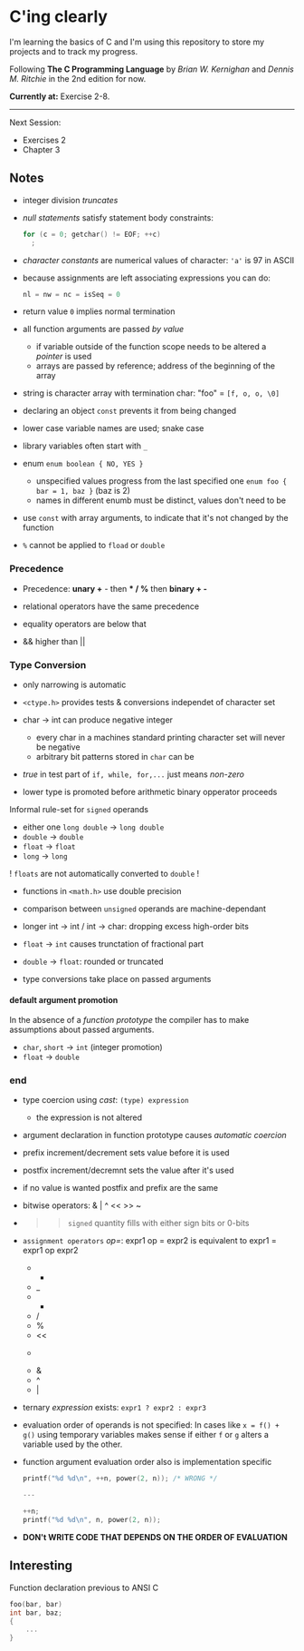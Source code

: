 # C'ing clearly

I'm learning the basics of C and I'm using this repository to store my projects
and to track my progress.

Following **The C Programming Language** by _Brian W. Kernighan_
and _Dennis M. Ritchie_ in the 2nd edition for now.

**Currently at:** Exercise 2-8.

---

Next Session:

- Exercises 2
- Chapter 3

## Notes

- integer division _truncates_

- _null statements_ satisfy statement body constraints:

  ```c
  for (c = 0; getchar() != EOF; ++c)
    ;
  ```

- _character constants_ are numerical values of character: `'a'` is 97 in ASCII

- because assignments are left associating expressions you can do:

  ```c
  nl = nw = nc = isSeq = 0
  ```
- return value `0` implies normal termination

- all function arguments are passed _by value_
    * if variable outside of the function scope needs to be altered a *pointer* is used
    * arrays are passed by reference; address of the beginning of the array

- string is character array with termination char: "foo" = `[f, o, o, \0]`

- declaring an object `const` prevents it from being changed

- lower case variable names are used; snake case

- library variables often start with `_`

- enum `enum boolean { NO, YES }`
    * unspecified values progress from the last specified one `enum foo { bar = 1, baz }` (baz is 2)
    * names in different enumb must be distinct, values don't need to be

- use `const` with array arguments, to indicate that it's not changed by the function

- `%` cannot be applied to `fload` or `double`

### Precedence

- Precedence: **unary +** - then **\* / %** then **binary + -**

- relational operators have the same precedence

- equality operators are below that

- && higher than ||

### Type Conversion

- only narrowing is automatic

- `<ctype.h>` provides tests & conversions independet of character set

- char -> int can produce negative integer
    * every char in a machines standard printing character set will never be negative
    * arbitrary bit patterns stored in `char` can be

- _true_ in test part of `if, while, for,...` just means _non-zero_

- lower type is promoted before arithmetic binary opperator proceeds

Informal rule-set for `signed` operands
- either one `long double` -> `long double`
- `double` -> `double`
- `float` -> `float`
- `long` -> `long`

! `floats` are not automatically converted to `double` !

- functions in `<math.h>` use double precision

- comparison between `unsigned` operands are machine-dependant

- longer int -> int / int -> char: dropping excess high-order bits

- `float` -> `int` causes trunctation of fractional part

- `double` -> `float`: rounded or truncated

- type conversions take place on passed arguments

#### default argument promotion

In the absence of a _function prototype_ the compiler has to make assumptions about passed arguments.

- `char`, `short` -> `int` (integer promotion)
- `float` -> `double`

### end

- type coercion using _cast_: `(type) expression`
    * the expression is not altered

- argument declaration in function prototype causes _automatic coercion_

- prefix increment/decrement sets value before it is used

- postfix increment/decremnt sets the value after it's used

- if no value is wanted postfix and prefix are the same

- bitwise operators: & | ^ << >> ~

- >> `signed` quantity fills with either sign bits or 0-bits

- `assignment operators` _op=_: expr1 op = expr2 is equivalent to expr1 = expr1 op expr2
    * +
    * _
    * *
    * /
    * %
    * <<
    * >>
    * &
    * ^
    * |

- ternary _expression_ exists: `expr1 ? expr2 : expr3`

- evaluation order of operands is not specified: In cases like `x = f() + g()` using temporary variables makes sense if either `f` or `g` alters a variable used by the other.

- function argument evaluation order also is implementation specific
    ```c
    printf("%d %d\n", ++n, power(2, n)); /* WRONG */

    ---

    ++n;
    printf("%d %d\n", n, power(2, n));
    ```

- **DON't WRITE CODE THAT DEPENDS ON THE ORDER OF EVALUATION**

## Interesting

Function declaration previous to ANSI C

```c
foo(bar, bar)
int bar, baz;
{
    ...
}
```
